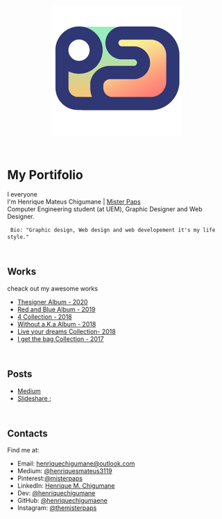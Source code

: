 <p align="center">
  <img width="300px" src="assets\img\favicon\android-chrome-512x512.png">
</p>
 
 &nbsp;

# My Portifolio
I everyone </br> 
 I'm Henrique Mateus Chigumane  | [Mister Paps](https://www.instagram.com/themisterpaps)<br> 
 Computer Engineering student (at UEM), Graphic Designer and Web Designer.

```
 Bio: "Graphic design, Web design and web developement it's my life style."
 ```

 &nbsp;

 ## Works
 cheack out my awesome works
  - [Thesigner Album - 2020](https://photos.app.goo.gl/cp4Kv9dB6WZaQX9M7) 
  - [Red and Blue Album - 2019](https://photos.app.goo.gl/cp4Kv9dB6WZaQX9M7) 
  - [4  Collection - 2018](https://photos.app.goo.gl/2j4dkkMSPbykZBzk7)
  - [Without a.K.a Album - 2018](https://photos.app.goo.gl/cG46ip3qKeBEMwBXA)
  - [Live your dreams Collection- 2018](https://photos.app.goo.gl/LZAGphgimEqgx6FT6)
  - [I get the bag Collection - 2017](https://photos.app.goo.gl/gTZ7VKGpEgMuRwd5A)  
 
  &nbsp;

  ## Posts  
  - [Medium ](https://medium.com/@henriquesmateus3119)
  - [Slideshare ](http://slideshare.com/);

  &nbsp;

  ## Contacts
  Find me at:  
- Email: henriquechigumane@outlook.com  
- Medium: [@henriquesmateus3119](https://medium.com/@henriquesmateus3119)
- Pinterest:[@misterpaps](https://pinterest.com/misterpaps)
- LinkedIn: [Henrique M. Chigumane](https://www.linkedin.com/in/henrique-mateus-chigumane-93976417a)
- Dev: [@henriquechigumane](https://dev.to/henriquechigumane)
- GitHub: [@henriquechigumaene](https://github.com/HenriqueChigumane/)
- Instagram: [@themisterpaps](https://www.instagram.com/themisterpaps)

